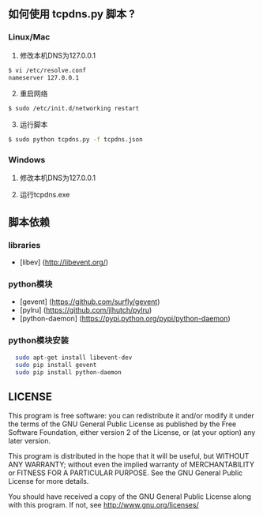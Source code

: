如何使用 tcpdns.py 脚本 ?
-------------------------------

### Linux/Mac

 1.    修改本机DNS为127.0.0.1

   ```bash
  $ vi /etc/resolve.conf
  nameserver 127.0.0.1
  ```
 2.    重启网络

  ```bash
  $ sudo /etc/init.d/networking restart
  ```
 3.    运行脚本

  ```bash
  $ sudo python tcpdns.py -f tcpdns.json
  ```

### Windows

 1.    修改本机DNS为127.0.0.1
 
 2.    运行tcpdns.exe


脚本依赖
----------------------------

### libraries
   * [libev] (http://libevent.org/)

### python模块
   * [gevent] (https://github.com/surfly/gevent)
   * [pylru] (https://github.com/jlhutch/pylru)
   * [python-daemon] (https://pypi.python.org/pypi/python-daemon)

### python模块安装

``` bash
  sudo apt-get install libevent-dev
  sudo pip install gevent
  sudo pip install python-daemon
```

LICENSE
----------------------

This program is free software: you can redistribute it and/or modify it under the terms of the GNU General Public License 
as published by the Free Software Foundation, either version 2 of the License, or (at your option) any later version.

This program is distributed in the hope that it will be useful, but WITHOUT ANY WARRANTY; without even the implied warranty
of MERCHANTABILITY or FITNESS FOR A PARTICULAR PURPOSE. See the GNU General Public License for more details.

You should have received a copy of the GNU General Public License along with this program. If not, see 
http://www.gnu.org/licenses/
